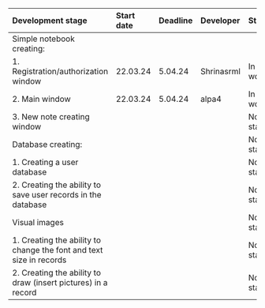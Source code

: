 ﻿|Development stage|Start date|Deadline |Developer|Status|
| :- | :- | :- | :- | :- |
|Simple notebook creating:|||||
|1. Registration/authorization window|22\.03.24|5\.04.24|Shrinasrml|In work|
|2. Main window|22\.03.24|5\.04.24|alpa4|In work|
|3. New note creating window||||Not started|
|Database creating:||||Not started|
|1. Сreating a user database||||Not started|
|2. Сreating the ability to save user records in the database||||Not started|
|Visual images||||Not started|
|1. Creating the ability to change the font and text size in records||||Not started|
|2. Creating the ability to draw (insert pictures) in a record||||Not started|

